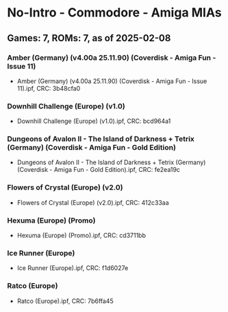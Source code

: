 # No-Intro - Commodore - Amiga MIAs
## Games: 7, ROMs: 7, as of 2025-02-08

### Amber (Germany) (v4.00a 25.11.90) (Coverdisk - Amiga Fun - Issue 11)
- Amber (Germany) (v4.00a 25.11.90) (Coverdisk - Amiga Fun - Issue 11).ipf, CRC: 3b48cfa0

### Downhill Challenge (Europe) (v1.0)
- Downhill Challenge (Europe) (v1.0).ipf, CRC: bcd964a1

### Dungeons of Avalon II - The Island of Darkness + Tetrix (Germany) (Coverdisk - Amiga Fun - Gold Edition)
- Dungeons of Avalon II - The Island of Darkness + Tetrix (Germany) (Coverdisk - Amiga Fun - Gold Edition).ipf, CRC: fe2ea19c

### Flowers of Crystal (Europe) (v2.0)
- Flowers of Crystal (Europe) (v2.0).ipf, CRC: 412c33aa

### Hexuma (Europe) (Promo)
- Hexuma (Europe) (Promo).ipf, CRC: cd3711bb

### Ice Runner (Europe)
- Ice Runner (Europe).ipf, CRC: f1d6027e

### Ratco (Europe)
- Ratco (Europe).ipf, CRC: 7b6ffa45
